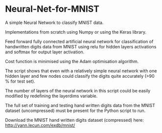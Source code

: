 # Neural-Net-for-MNIST
A simple Neural Network to classify MNIST data.

Implementations from scratch using Numpy or using the Keras library.

Feed forward fully connected artificial neural network for classification of handwritten digits data from MNIST using relu for hidden layers activations and softmax for output layer activation.

Cost function is minimised using the Adam optimisation algorithm.

The script shows that even with a relatively simple neural network with one hidden layer and few nodes could classify the digits quite accurately (>90 % for test set).

The number of layers of the neural network in this script could be easily modified by redefining the layerdims variable.

The full set of training and testing hand written digits data from the MNIST dataset (uncompressed) must be present for the Python script to run.

Download the MNIST hand written digits dataset (compressed) here:
http://yann.lecun.com/exdb/mnist/
